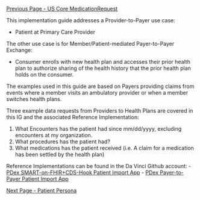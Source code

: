 [Previous Page - US Core MedicationRequest](USCoreMedicationRequest.html)


This implementation guide addresses a Provider-to-Payer use case:

- Patient at Primary Care Provider

The other use case is for Member/Patient-mediated Payer-to-Payer Exchange:

- Consumer enrolls with new health plan and accesses their prior health plan to authorize sharing of the health history that the prior health plan holds on the consumer.

The examples used in this guide are based on Payers providing claims from events where a member visits an ambulatory provider or when a member switches health plans.
		
Three example data requests from Providers to Health Plans are covered in this IG and the associated Reference Implementation:

1. What Encounters has the patient had since mm/dd/yyyy, excluding encounters at my organization.
2. What procedures has the patient had?
3. What medications has the patient received (i.e. A claim for a medication has been settled by the health plan)

Reference Implementations can be found in the Da Vinci Github account:
	- [PDex SMART-on-FHIR+CDS-Hook Patient Import App](https://github.com/HL7-DaVinci/PDex-Patient-Import-App)
	- [PDex Payer-to-Payer Patient Import App](https://github.com/HL7-DaVinci/PDex-Patient-Import-App)
	


[Next Page - Patient Persona](PatientPersona.html)